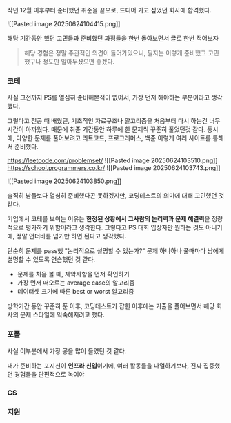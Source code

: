 작년 12월 이후부터 준비했던 취준을 끝으로, 드디어 가고 싶었던 회사에 합격했다.

![[Pasted image 20250624104415.png]]

해당 기간동안 했던 고민들과 준비했던 과정들을 한번 돌아보면서 글로 한번 적어보자

> 해당 경험은 정말 주관적인 의견이 들어가있으니, 필자는 이렇게 준비했고 고민했구나 정도만 알아두셨으면 좋겠다. 

### 코테

사실 그전까지 PS를 열심히 준비해본적이 없어서, 가장 먼저 해야하는 부분이라고 생각했다.

그렇다고 전공 때 배웠던, 기초적인 자료구조나 알고리즘을 처음부터 다시 하는건 너무 시간이 아까웠다.
때문에 취준 기간동안 하루에 한 문제씩 꾸준히 풀었던것 같다. 
동시에, 다양한 문제를 풀어보려고 리트코드, 프로그래머스, 백준 이렇게 여러 사이트를 통해서 준비했다.

https://leetcode.com/problemset/
![[Pasted image 20250624103510.png]]
https://school.programmers.co.kr/
![[Pasted image 20250624103743.png]]

![[Pasted image 20250624103850.png]]

솔직히 남들보다 열심히 준비했다곤 못하겠지만, 코딩테스트의 의미에 대해 고민했던 것 같다.

기업에서 코테를 보이는 이유는 **한정된 상황에서 그사람의 논리력과 문제 해결력**을 정량적으로 평가하기 위함이라고 생각한다. 
그렇다고 PS 대회 입상자만 원하는 것도 아니기에, 정말 언더바를 넘기만 하면 된다고 생각했다.

단순히 문제를 pass했 "논리적으로 설명할 수 있는가?" 
문제 하나하나 풀때마다 남에게 설명할 수 있도록 연습했던 것 같다.

- 문제를 처음 볼 때, 제약사항을 먼저 확인하기
- 가장 먼저 떠오르는 average case의 알고리즘
- 데이터셋 크기에 따른 best or worst 알고리즘

방학기간 동안 꾸준히 푼 이후,  코딩테스트가 잡힌 이후에는 기출을 풀어보면서 해당 회사의 문제 스타일에 익숙해지려고 했다.

### 포폴

사실 이부분에서 가장 공을 많이 들였던 것 같다.

내가 준비하는 포지션이 **인프라 신입**이기에, 여러 활동들을 나열하기보다, 진짜 집중했던 경험들을 단편적으로 녹여야

### CS 

### 지원 

